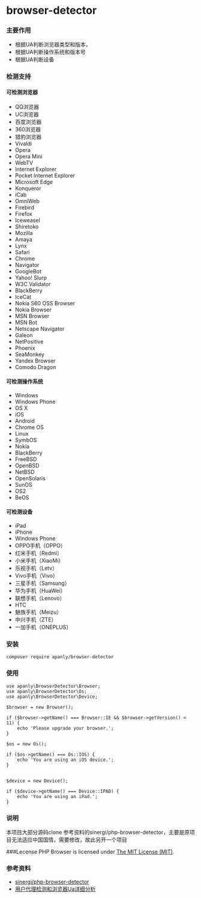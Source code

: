 browser-detector
===================
### 主要作用
* 根据UA判断浏览器类型和版本，
* 根据UA判断操作系统和版本号
* 根据UA判断设备

### 检测支持
#### 可检测浏览器
 * QQ浏览器
 * UC浏览器
 * 百度浏览器
 * 360浏览器
 * 猎豹浏览器
 * Vivaldi
 * Opera
 * Opera Mini
 * WebTV
 * Internet Explorer
 * Pocket Internet Explorer
 * Microsoft Edge
 * Konqueror
 * iCab
 * OmniWeb
 * Firebird
 * Firefox
 * Iceweasel
 * Shiretoko
 * Mozilla
 * Amaya
 * Lynx
 * Safari
 * Chrome
 * Navigator
 * GoogleBot
 * Yahoo! Slurp
 * W3C Validator
 * BlackBerry
 * IceCat
 * Nokia S60 OSS Browser
 * Nokia Browser
 * MSN Browser
 * MSN Bot
 * Netscape Navigator
 * Galeon
 * NetPositive
 * Phoenix
 * SeaMonkey
 * Yandex Browser
 * Comodo Dragon
 
#### 可检测操作系统
  * Windows
  * Windows Phone
  * OS X
  * iOS
  * Android
  * Chrome OS
  * Linux
  * SymbOS
  * Nokia
  * BlackBerry
  * FreeBSD
  * OpenBSD
  * NetBSD
  * OpenSolaris
  * SunOS
  * OS2
  * BeOS
  
#### 可检测设备
 * iPad
 * iPhone
 * Windows Phone
 * OPPO手机（OPPO）
 * 红米手机（Redmi）
 * 小米手机（XiaoMi）
 * 乐视手机（Letv）
 * Vivo手机（Vivo）
 * 三星手机（Samsung）
 * 华为手机（HuaWei）
 * 联想手机（Lenovo）
 * HTC
 * 魅族手机（Meizu）
 * 中兴手机（ZTE）
 * 一加手机（ONEPLUS）

### 安装
    
    composer require apanly/browser-detector

### 使用

    use apanly\BrowserDetector\Browser;
    use apanly\BrowserDetector\Os;
    use apanly\BrowserDetector\Device;
    
    $browser = new Browser();
    
    if ($browser->getName() === Browser::IE && $browser->getVersion() < 11) {
        echo 'Please upgrade your browser.';
    }
    
    $os = new Os();
    
    if ($os->getName() === Os::IOS) {
        echo 'You are using an iOS device.';
    }
    
    
    $device = new Device();
    
    if ($device->getName() === Device::IPAD) {
        echo 'You are using an iPad.';
    }

### 说明
本项目大部分源码clone 参考资料的sinergi/php-browser-detector，主要是原项目无法适应中国国情，需要修改，故此另开一个项目

###Lecense
PHP Browser is licensed under [The MIT License (MIT)](LICENSE).


### 参考资料
* [sinergi/php-browser-detector](https://github.com/sinergi/php-browser-detector)
* [用户代理检测和浏览器Ua详细分析](http://www.cnblogs.com/hykun/p/Ua.html)


